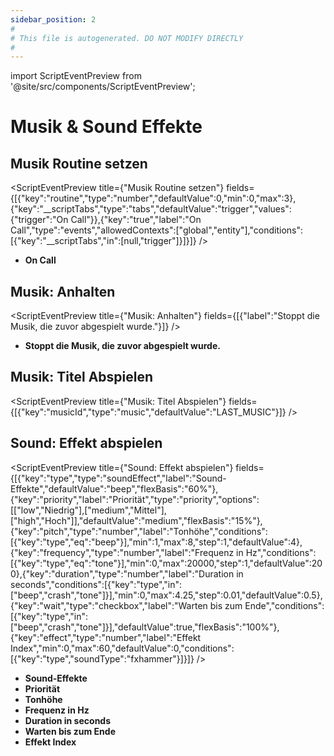```yaml
---
sidebar_position: 2
#
# This file is autogenerated. DO NOT MODIFY DIRECTLY
#
---
```


import ScriptEventPreview from '@site/src/components/ScriptEventPreview';

# Musik & Sound Effekte

## Musik Routine setzen
<ScriptEventPreview title={"Musik Routine setzen"} fields={[{"key":"routine","type":"number","defaultValue":0,"min":0,"max":3},{"key":"__scriptTabs","type":"tabs","defaultValue":"trigger","values":{"trigger":"On Call"}},{"key":"true","label":"On Call","type":"events","allowedContexts":["global","entity"],"conditions":[{"key":"__scriptTabs","in":[null,"trigger"]}]}]} />

- **On Call**  

## Musik: Anhalten
<ScriptEventPreview title={"Musik: Anhalten"} fields={[{"label":"Stoppt die Musik, die zuvor abgespielt wurde."}]} />

- **Stoppt die Musik, die zuvor abgespielt wurde.**  

## Musik: Titel Abspielen
<ScriptEventPreview title={"Musik: Titel Abspielen"} fields={[{"key":"musicId","type":"music","defaultValue":"LAST_MUSIC"}]} />


## Sound: Effekt abspielen
<ScriptEventPreview title={"Sound: Effekt abspielen"} fields={[{"key":"type","type":"soundEffect","label":"Sound-Effekte","defaultValue":"beep","flexBasis":"60%"},{"key":"priority","label":"Priorität","type":"priority","options":[["low","Niedrig"],["medium","Mittel"],["high","Hoch"]],"defaultValue":"medium","flexBasis":"15%"},{"key":"pitch","type":"number","label":"Tonhöhe","conditions":[{"key":"type","eq":"beep"}],"min":1,"max":8,"step":1,"defaultValue":4},{"key":"frequency","type":"number","label":"Frequenz in Hz","conditions":[{"key":"type","eq":"tone"}],"min":0,"max":20000,"step":1,"defaultValue":200},{"key":"duration","type":"number","label":"Duration in seconds","conditions":[{"key":"type","in":["beep","crash","tone"]}],"min":0,"max":4.25,"step":0.01,"defaultValue":0.5},{"key":"wait","type":"checkbox","label":"Warten bis zum Ende","conditions":[{"key":"type","in":["beep","crash","tone"]}],"defaultValue":true,"flexBasis":"100%"},{"key":"effect","type":"number","label":"Effekt Index","min":0,"max":60,"defaultValue":0,"conditions":[{"key":"type","soundType":"fxhammer"}]}]} />

- **Sound-Effekte**  
- **Priorität**  
- **Tonhöhe**  
- **Frequenz in Hz**  
- **Duration in seconds**  
- **Warten bis zum Ende**  
- **Effekt Index**  

